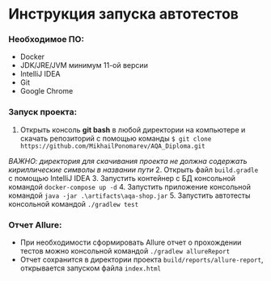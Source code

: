 # Инструкция запуска автотестов
### Необходимое ПО:
- Docker
- JDK/JRE/JVM минимум 11-ой версии
- IntelliJ IDEA 
- Git
- Google Chrome

### Запуск проекта:
1. Открыть консоль **git bash** в любой директории на компьютере и скачать репозиторий с помощью команды `$ git clone https://github.com/MikhailPonomarev/AQA_Diploma.git`

*ВАЖНО: директория для скачивания проекта не должна содержать кириллические символы в названии пути*
2. Открыть файл `build.gradle` с помощью IntelliJ IDEA
3. Запустить контейнер с БД консольной командой `docker-compose up -d`
4. Запустить приложение консольной командой `java -jar .\artifacts\aqa-shop.jar`
5. Запустить автотесты консольной командой `./gradlew test`

### Отчет Allure:
* При необходимости сформировать Allure отчет о прохождении тестов можно консольной командой `./gradlew allureReport`
* Отчет сохранится в директории проекта `build/reports/allure-report`, открывается запуском файла `index.html`


